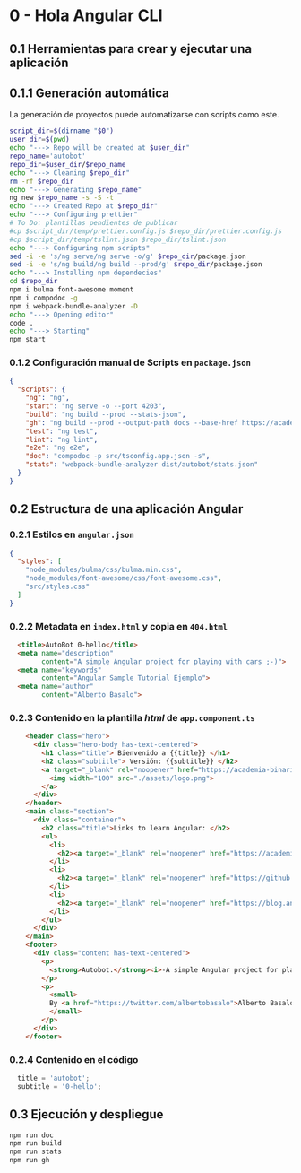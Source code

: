 # 0 - Hola Angular CLI

## 0.1 Herramientas para crear y ejecutar una aplicación

## 0.1.1 Generación automática

La generación de proyectos puede automatizarse con scripts como este.

```bash
script_dir=$(dirname "$0")
user_dir=$(pwd)
echo "---> Repo will be created at $user_dir"
repo_name='autobot'
repo_dir=$user_dir/$repo_name
echo "---> Cleaning $repo_dir"
rm -rf $repo_dir
echo "---> Generating $repo_name"
ng new $repo_name -s -S -t
echo "---> Created Repo at $repo_dir"
echo "---> Configuring prettier"
# To Do: plantillas pendientes de publicar
#cp $script_dir/temp/prettier.config.js $repo_dir/prettier.config.js
#cp $script_dir/temp/tslint.json $repo_dir/tslint.json
echo "---> Configuring npm scripts" 
sed -i -e 's/ng serve/ng serve -o/g' $repo_dir/package.json
sed -i -e 's/ng build/ng build --prod/g' $repo_dir/package.json
echo "---> Installing npm dependecies" 
cd $repo_dir
npm i bulma font-awesome moment
npm i compodoc -g 
npm i webpack-bundle-analyzer -D
echo "---> Opening editor"
code .
echo "---> Starting"
npm start
```

### 0.1.2 Configuración manual de Scripts en `package.json`

```json
{
  "scripts": {
    "ng": "ng",
    "start": "ng serve -o --port 4203",
    "build": "ng build --prod --stats-json",
    "gh": "ng build --prod --output-path docs --base-href https://academiabinaria.github.io/autobot/",
    "test": "ng test",
    "lint": "ng lint",
    "e2e": "ng e2e",
    "doc": "compodoc -p src/tsconfig.app.json -s",
    "stats": "webpack-bundle-analyzer dist/autobot/stats.json"
  }
}
```

## 0.2 Estructura de una aplicación Angular

### 0.2.1 Estilos en `angular.json`

```json
{
  "styles": [
    "node_modules/bulma/css/bulma.min.css",
    "node_modules/font-awesome/css/font-awesome.css",
    "src/styles.css"
  ]
}
```

### 0.2.2 Metadata en `index.html` y copia en `404.html`

```html
  <title>AutoBot 0-hello</title>
  <meta name="description"
        content="A simple Angular project for playing with cars ;-)">
  <meta name="keywords"
        content="Angular Sample Tutorial Ejemplo">
  <meta name="author"
        content="Alberto Basalo">
```

### 0.2.3 Contenido en la plantilla *html* de `app.component.ts`

```html
    <header class="hero">
      <div class="hero-body has-text-centered">
        <h1 class="title"> Bienvenido a {{title}} </h1>
        <h2 class="subtitle"> Versión: {{subtitle}} </h2>
        <a target="_blank" rel="noopener" href="https://academia-binaria.com/">
          <img width="100" src="./assets/logo.png">
        </a>
      </div>
    </header>
    <main class="section">
      <div class="container">
        <h2 class="title">Links to learn Angular: </h2>
        <ul>
          <li>
            <h2><a target="_blank" rel="noopener" href="https://academia-binaria.com/hola-angular-cli/">Tutorial en español</a></h2>
          </li>
          <li>
            <h2><a target="_blank" rel="noopener" href="https://github.com/AcademiaBinaria/autobot/tree/0-hello">GitHub Repository</a></h2>
          </li>
          <li>
            <h2><a target="_blank" rel="noopener" href="https://blog.angular.io/">Angular blog</a></h2>
          </li>
        </ul>
      </div>
    </main>
    <footer>
      <div class="content has-text-centered">
        <p>
          <strong>Autobot.</strong><i>-A simple Angular project for playing with cars... while learning Angular ;-)</i>.
        </p>
        <p>
          <small>
          By <a href="https://twitter.com/albertobasalo">Alberto Basalo</a>
          </small>
        </p>
      </div>
    </footer>
```

### 0.2.4 Contenido en el código 
```typescript
  title = 'autobot';
  subtitle = '0-hello';
```

## 0.3 Ejecución y despliegue

```bash
npm run doc
npm run build
npm run stats
npm run gh
```
